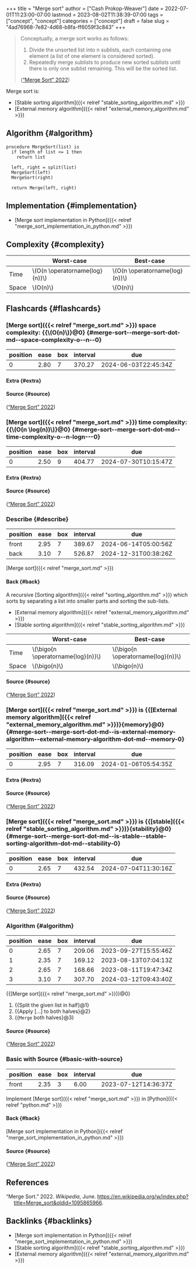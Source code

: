 +++
title = "Merge sort"
author = ["Cash Prokop-Weaver"]
date = 2022-07-01T11:23:00-07:00
lastmod = 2023-08-02T11:38:39-07:00
tags = ["concept", "concept"]
categories = ["concept"]
draft = false
slug = "4ad76968-7e82-4d68-b8fa-ff6059f3c843"
+++

> Conceptually, a merge sort works as follows:
>
> 1.  Divide the unsorted list into n sublists, each containing one element (a list of one element is considered sorted).
> 2.  Repeatedly merge sublists to produce new sorted sublists until there is only one sublist remaining. This will be the sorted list.
>
> (<a href="#citeproc_bib_item_1">“Merge Sort” 2022</a>)

Merge sort is:

-   [Stable sorting algorithm]({{< relref "stable_sorting_algorithm.md" >}})
-   [External memory algorithm]({{< relref "external_memory_algorithm.md" >}})


## Algorithm {#algorithm}

```nil
procedure MergeSort(list) is
  if length of list <= 1 then
    return list

  left, right = split(list)
  MergeSort(left)
  MergeSort(right)

  return Merge(left, right)
```


## Implementation {#implementation}

-   [Merge sort implementation in Python]({{< relref "merge_sort_implementation_in_python.md" >}})


## Complexity {#complexity}

|       | Worst-case                       | Best-case                        |
|-------|----------------------------------|----------------------------------|
| Time  | \\(O(n \operatorname{log}(n))\\) | \\(O(n \operatorname{log}(n))\\) |
| Space | \\(O(n)\\)                       | \\(O(n)\\)                       |


## Flashcards {#flashcards}


### [Merge sort]({{< relref "merge_sort.md" >}}) space complexity: {{\\(O(n)\\)}@0} {#merge-sort--merge-sort-dot-md--space-complexity-o--n--0}

| position | ease | box | interval | due                  |
|----------|------|-----|----------|----------------------|
| 0        | 2.80 | 7   | 370.27   | 2024-06-03T22:45:34Z |


#### Extra {#extra}


#### Source {#source}

(<a href="#citeproc_bib_item_1">“Merge Sort” 2022</a>)


### [Merge sort]({{< relref "merge_sort.md" >}}) time complexity: {{\\(O(n \log(n))\\)}@0} {#merge-sort--merge-sort-dot-md--time-complexity-o--n-logn---0}

| position | ease | box | interval | due                  |
|----------|------|-----|----------|----------------------|
| 0        | 2.50 | 9   | 404.77   | 2024-07-30T10:15:47Z |


#### Extra {#extra}


#### Source {#source}

(<a href="#citeproc_bib_item_1">“Merge Sort” 2022</a>)


### Describe {#describe}

| position | ease | box | interval | due                  |
|----------|------|-----|----------|----------------------|
| front    | 2.95 | 7   | 389.67   | 2024-06-14T05:00:56Z |
| back     | 3.10 | 7   | 526.87   | 2024-12-31T00:38:26Z |

[Merge sort]({{< relref "merge_sort.md" >}})


#### Back {#back}

A recursive [Sorting algorithm]({{< relref "sorting_algorithm.md" >}}) which sorts by separating a list into smaller parts and sorting the sub-lists.

-   [External memory algorithm]({{< relref "external_memory_algorithm.md" >}})
-   [Stable sorting algorithm]({{< relref "stable_sorting_algorithm.md" >}})

|       | Worst-case                           | Best-case                            |
|-------|--------------------------------------|--------------------------------------|
| Time  | \\(\bigo{n \operatorname{log}(n)}\\) | \\(\bigo{n \operatorname{log}(n)}\\) |
| Space | \\(\bigo{n}\\)                       | \\(\bigo{n}\\)                       |


#### Source {#source}

(<a href="#citeproc_bib_item_1">“Merge Sort” 2022</a>)


### [Merge sort]({{< relref "merge_sort.md" >}}) is {{[External memory algorithm]({{< relref "external_memory_algorithm.md" >}})}{memory}@0} {#merge-sort--merge-sort-dot-md--is-external-memory-algorithm--external-memory-algorithm-dot-md--memory-0}

| position | ease | box | interval | due                  |
|----------|------|-----|----------|----------------------|
| 0        | 2.95 | 7   | 316.09   | 2024-01-06T05:54:35Z |


#### Extra {#extra}


#### Source {#source}

(<a href="#citeproc_bib_item_1">“Merge Sort” 2022</a>)


### [Merge sort]({{< relref "merge_sort.md" >}}) is {{[stable]({{< relref "stable_sorting_algorithm.md" >}})}{stability}@0} {#merge-sort--merge-sort-dot-md--is-stable--stable-sorting-algorithm-dot-md--stability-0}

| position | ease | box | interval | due                  |
|----------|------|-----|----------|----------------------|
| 0        | 2.65 | 7   | 432.54   | 2024-07-04T11:30:16Z |


#### Extra {#extra}


#### Source {#source}

(<a href="#citeproc_bib_item_1">“Merge Sort” 2022</a>)


### Algorithm {#algorithm}

| position | ease | box | interval | due                  |
|----------|------|-----|----------|----------------------|
| 0        | 2.65 | 7   | 209.06   | 2023-09-27T15:55:46Z |
| 1        | 2.35 | 7   | 169.12   | 2023-08-13T07:04:13Z |
| 2        | 2.65 | 7   | 168.66   | 2023-08-11T19:47:34Z |
| 3        | 3.10 | 7   | 307.70   | 2024-03-12T09:43:40Z |

{{[Merge sort]({{< relref "merge_sort.md" >}})}@0}

1.  {{Split the given list in half}@1}
2.  {{Apply [...] to both halves}@2}
3.  {{`Merge` both halves}@3}


#### Source {#source}

(<a href="#citeproc_bib_item_1">“Merge Sort” 2022</a>)


### Basic with Source {#basic-with-source}

| position | ease | box | interval | due                  |
|----------|------|-----|----------|----------------------|
| front    | 2.35 | 3   | 6.00     | 2023-07-12T14:36:37Z |

Implement [Merge sort]({{< relref "merge_sort.md" >}}) in [Python]({{< relref "python.md" >}})


#### Back {#back}

[Merge sort implementation in Python]({{< relref "merge_sort_implementation_in_python.md" >}})


#### Source {#source}

(<a href="#citeproc_bib_item_1">“Merge Sort” 2022</a>)

## References

<style>.csl-entry{text-indent: -1.5em; margin-left: 1.5em;}</style><div class="csl-bib-body">
  <div class="csl-entry"><a id="citeproc_bib_item_1"></a>“Merge Sort.” 2022. <i>Wikipedia</i>, June. <a href="https://en.wikipedia.org/w/index.php?title=Merge_sort&oldid=1095865966">https://en.wikipedia.org/w/index.php?title=Merge_sort&#38;oldid=1095865966</a>.</div>
</div>


## Backlinks {#backlinks}

-   [Merge sort implementation in Python]({{< relref "merge_sort_implementation_in_python.md" >}})
-   [Stable sorting algorithm]({{< relref "stable_sorting_algorithm.md" >}})
-   [External memory algorithm]({{< relref "external_memory_algorithm.md" >}})
